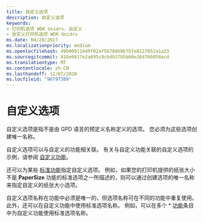 ```yaml
---
title: 自定义选项
description: 自定义选项
keywords:
- 打印机选项 WDK Unidrv，自定义
- 自定义打印机选项 WDK Unidrv
ms.date: 04/20/2017
ms.localizationpriority: medium
ms.openlocfilehash: 49b009116d9f02af5670d68b7bfe8127052a1a23
ms.sourcegitcommit: 418e6617e2a695c9cb4b37b5b60e264760858acd
ms.translationtype: MT
ms.contentlocale: zh-CN
ms.lasthandoff: 12/07/2020
ms.locfileid: "96797389"
---
```

# <a name="customized-options"></a>自定义选项





自定义选项是指不是由 GPD 语言的预定义名称定义的选项。 您必须为这些选项创建唯一名称。

自定义选项可以与自定义的功能相关联。 有关与自定义功能关联的自定义选项的示例，请参阅 [自定义功能](customized-features.md)。

还可以为某些 [标准功能](standard-features.md)指定自定义选项。 例如，如果您的打印机提供的纸张大小不是 **PaperSize** 功能的标准选项之一所描述的，则可以通过创建选项的唯一名称来指定自定义的纸张大小选项。

自定义选项名称在功能中必须是唯一的，但选项名称可在不同的功能中重复使用。 此外，还可以在自定义功能中使用标准选项名称。 例如，可以在多个 \* [功能](feature-entry-format.md)条目中为自定义功能使用标准选项名称。

 

 




